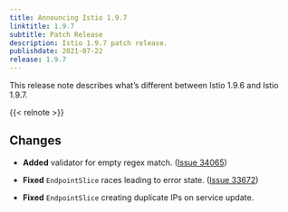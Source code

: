 ```yaml
---
title: Announcing Istio 1.9.7
linktitle: 1.9.7
subtitle: Patch Release
description: Istio 1.9.7 patch release.
publishdate: 2021-07-22
release: 1.9.7
---
```


This release note describes what’s different between Istio 1.9.6 and Istio 1.9.7.

{{< relnote >}}

## Changes

- **Added** validator for empty regex match. ([Issue 34065](https://github.com/istio/istio/issues/34065))

- **Fixed** `EndpointSlice` races leading to error state. ([Issue 33672](https://github.com/istio/istio/issues/33672))

- **Fixed** `EndpointSlice` creating duplicate IPs on service update.
